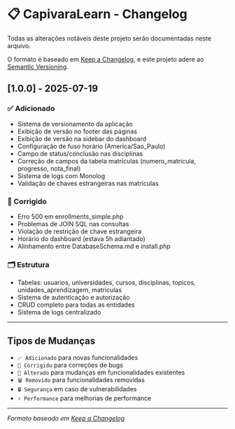 # 📋 CapivaraLearn - Changelog

Todas as alterações notáveis deste projeto serão documentadas neste arquivo.

O formato é baseado em [Keep a Changelog](https://keepachangelog.com/pt-BR/1.0.0/),
e este projeto adere ao [Semantic Versioning](https://semver.org/lang/pt-BR/).

## [1.0.0] - 2025-07-19

### ✅ Adicionado
- Sistema de versionamento da aplicação
- Exibição de versão no footer das páginas
- Exibição de versão na sidebar do dashboard
- Configuração de fuso horário (America/Sao_Paulo)
- Campo de status/conclusão nas disciplinas
- Correção de campos da tabela matriculas (numero_matricula, progresso, nota_final)
- Sistema de logs com Monolog
- Validação de chaves estrangeiras nas matrículas

### 🔧 Corrigido
- Erro 500 em enrollments_simple.php
- Problemas de JOIN SQL nas consultas
- Violação de restrição de chave estrangeira
- Horário do dashboard (estava 5h adiantado)
- Alinhamento entre DatabaseSchema.md e install.php

### 🗂️ Estrutura
- Tabelas: usuarios, universidades, cursos, disciplinas, topicos, unidades_aprendizagem, matriculas
- Sistema de autenticação e autorização
- CRUD completo para todas as entidades
- Sistema de logs centralizado

---

## Tipos de Mudanças
- `✅ Adicionado` para novas funcionalidades
- `🔧 Corrigido` para correções de bugs
- `📝 Alterado` para mudanças em funcionalidades existentes
- `🗑️ Removido` para funcionalidades removidas
- `🔒 Segurança` em caso de vulnerabilidades
- `⚡ Performance` para melhorias de performance

---

*Formato baseado em [Keep a Changelog](https://keepachangelog.com/pt-BR/1.0.0/)*
